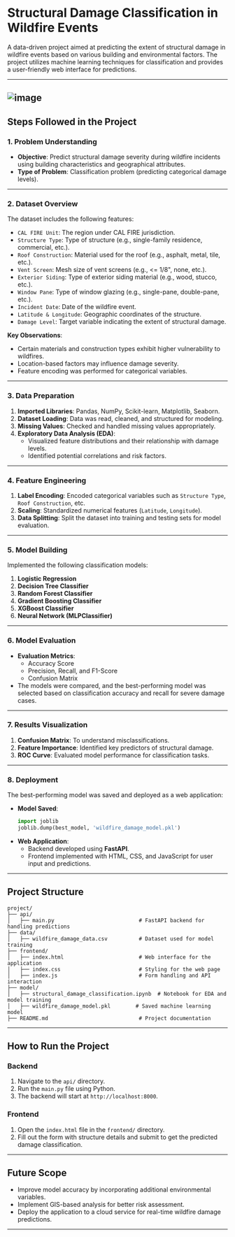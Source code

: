 # **Structural Damage Classification in Wildfire Events**

A data-driven project aimed at predicting the extent of structural damage in wildfire events based on various building and environmental factors. The project utilizes machine learning techniques for classification and provides a user-friendly web interface for predictions.

---
![image](https://github.com/user-attachments/assets/a717f0a0-3a48-4eaf-bcfb-2d00598790aa)
---

## **Steps Followed in the Project**

### **1. Problem Understanding**
- **Objective**: Predict structural damage severity during wildfire incidents using building characteristics and geographical attributes.
- **Type of Problem**: Classification problem (predicting categorical damage levels).

---

### **2. Dataset Overview**
The dataset includes the following features:
- `CAL FIRE Unit`: The region under CAL FIRE jurisdiction.
- `Structure Type`: Type of structure (e.g., single-family residence, commercial, etc.).
- `Roof Construction`: Material used for the roof (e.g., asphalt, metal, tile, etc.).
- `Vent Screen`: Mesh size of vent screens (e.g., <= 1/8", none, etc.).
- `Exterior Siding`: Type of exterior siding material (e.g., wood, stucco, etc.).
- `Window Pane`: Type of window glazing (e.g., single-pane, double-pane, etc.).
- `Incident Date`: Date of the wildfire event.
- `Latitude & Longitude`: Geographic coordinates of the structure.
- `Damage Level`: Target variable indicating the extent of structural damage.

**Key Observations**:
- Certain materials and construction types exhibit higher vulnerability to wildfires.
- Location-based factors may influence damage severity.
- Feature encoding was performed for categorical variables.

---

### **3. Data Preparation**
1. **Imported Libraries**: Pandas, NumPy, Scikit-learn, Matplotlib, Seaborn.
2. **Dataset Loading**: Data was read, cleaned, and structured for modeling.
3. **Missing Values**: Checked and handled missing values appropriately.
4. **Exploratory Data Analysis (EDA)**:
   - Visualized feature distributions and their relationship with damage levels.
   - Identified potential correlations and risk factors.

---

### **4. Feature Engineering**
1. **Label Encoding**: Encoded categorical variables such as `Structure Type`, `Roof Construction`, etc.
2. **Scaling**: Standardized numerical features (`Latitude`, `Longitude`).
3. **Data Splitting**: Split the dataset into training and testing sets for model evaluation.

---

### **5. Model Building**
Implemented the following classification models:
1. **Logistic Regression**
2. **Decision Tree Classifier**
3. **Random Forest Classifier**
4. **Gradient Boosting Classifier**
5. **XGBoost Classifier**
6. **Neural Network (MLPClassifier)**

---

### **6. Model Evaluation**
- **Evaluation Metrics**:
  - Accuracy Score
  - Precision, Recall, and F1-Score
  - Confusion Matrix
- The models were compared, and the best-performing model was selected based on classification accuracy and recall for severe damage cases.

---

### **7. Results Visualization**
1. **Confusion Matrix**: To understand misclassifications.
2. **Feature Importance**: Identified key predictors of structural damage.
3. **ROC Curve**: Evaluated model performance for classification tasks.

---

### **8. Deployment**
The best-performing model was saved and deployed as a web application:
- **Model Saved**:
   ```python
   import joblib
   joblib.dump(best_model, 'wildfire_damage_model.pkl')
   ```
- **Web Application**:
   - Backend developed using **FastAPI**.
   - Frontend implemented with HTML, CSS, and JavaScript for user input and predictions.

---

## **Project Structure**
```plaintext
project/
├── api/
│   ├── main.py                           # FastAPI backend for handling predictions
├── data/
│   ├── wildfire_damage_data.csv          # Dataset used for model training
├── frontend/
│   ├── index.html                        # Web interface for the application
│   ├── index.css                         # Styling for the web page
│   ├── index.js                          # Form handling and API interaction
├── model/
│   ├── structural_damage_classification.ipynb  # Notebook for EDA and model training
│   ├── wildfire_damage_model.pkl        # Saved machine learning model
├── README.md                             # Project documentation
```

---

## **How to Run the Project**

### **Backend**
1. Navigate to the `api/` directory.
2. Run the `main.py` file using Python.
3. The backend will start at `http://localhost:8000`.

### **Frontend**
1. Open the `index.html` file in the `frontend/` directory.
2. Fill out the form with structure details and submit to get the predicted damage classification.

---

## **Future Scope**
- Improve model accuracy by incorporating additional environmental variables.
- Implement GIS-based analysis for better risk assessment.
- Deploy the application to a cloud service for real-time wildfire damage predictions.

---